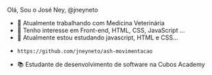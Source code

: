 Olá, Sou o José Ney, @jneyneto

- 🔭 Atualmente trabalhando com Medicina Veterinária 
- 👯 Tenho interesse em Front-end, HTML, CSS, JavaScript ... 
- 🌱 Atualmente estou estudando javascript, HTML e CSS... 
-     https://github.com/jneyneto/ash-movimentacao
- 📚 Estudante de desenvolvimento de software na Cubos Academy 

<!--
**jneyneto/Jneyneto** is a ✨ _special_ ✨ repository because its `README.md` (this file) appears on your GitHub profile.

Here are some ideas to get you started:

- 🔭 I’m currently working on ...
- 🌱 I’m currently learning ...
- 👯 I’m looking to collaborate on ...
- 🤔 I’m looking for help with ...
- 💬 Ask me about ...
- 📫 How to reach me: ...
- 😄 Pronouns: ...
- ⚡ Fun fact: ...
-->
